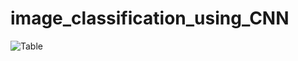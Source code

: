 # image_classification_using_CNN

![Table](https://github.com/mrnavi16/image_classification_using_CNN/assets/85820764/aa6581f8-a651-41ff-abcb-a86f5f22f33f)
